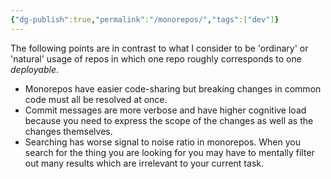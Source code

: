 ```yaml
---
{"dg-publish":true,"permalink":"/monorepos/","tags":["dev"]}
---
```


The following points are in contrast to what I consider to be 'ordinary' or 'natural' usage of repos in which one repo roughly corresponds to one *deployable*.
- Monorepos have easier code-sharing but breaking changes in common code must all be resolved at once.
- Commit messages are more verbose and have higher cognitive load because you need to express the scope of the changes as well as the changes themselves.
- Searching has worse signal to noise ratio in monorepos. When you search for the thing you are looking for you may have to mentally filter out many results which are irrelevant to your current task.